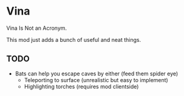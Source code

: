 # Vina
Vina Is Not an Acronym.

This mod just adds a bunch of useful and neat things.

## TODO
* Bats can help you escape caves by either (feed them spider eye)
    * Teleporting to surface (unrealistic but easy to implement)
    * Highlighting torches (requires mod clientside)
